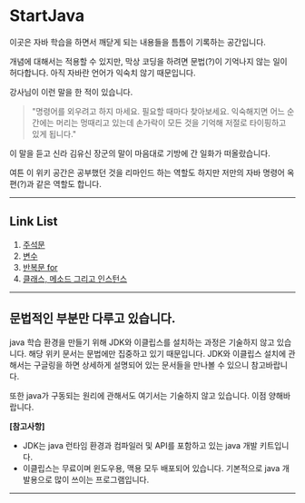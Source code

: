 # StartJava
이곳은 자바 학습을 하면서 깨닫게 되는 내용들을 틈틈이 기록하는 공간입니다.

개념에 대해서는 적용할 수 있지만, 막상 코딩을 하려면 문법(?)이 기억나지 않는 일이 허다합니다.
아직 자바란 언어가 익숙치 않기 때문입니다. 

강사님이 이런 말을 한 적이 있습니다.

> "명령어를 외우려고 하지 마세요. 필요할 때마다 찾아보세요. 익숙해지면 어느 순간에는 머리는 멍때리고 있는데 손가락이 모든 것을 기억해 저절로 타이핑하고 있게 됩니다."

이 말을 듣고 신라 김유신 장군의 말이 마음대로 기방에 간 일화가 떠올랐습니다.

여튼 이 위키 공간은 공부했던 것을 리마인드 하는 역할도 하지만
저만의 자바 명령어 옥편(?)과 같은 역할도 합니다.

* * *


## Link List

1. [주석문](https://github.com/leejabba/Start-JAVA/blob/master/wiki/Remark.md)
2. [변수](https://github.com/leejabba/Start-JAVA/blob/master/wiki/Variable.md)
3. [반복문 for](https://github.com/leejabba/Start-JAVA/blob/master/wiki/For.md)
4. [클래스, 메소드 그리고 인스턴스](https://github.com/leejabba/Start-JAVA/blob/master/wiki/Class.md)

* * * 

## 문법적인 부분만 다루고 있습니다.
java 학습 환경을 만들기 위해 JDK와 이클립스를 설치하는 과정은 기술하지 않고 있습니다. 해당 위키 문서는 문법에만 집중하고 있기 때문입니다. JDK와 이클립스 설치에 관해서는 구글링을 하면 상세하게 설명되어 있는 문서들을 만나볼 수 있으니 참고바랍니다.

또한 java가 구동되는 원리에 관해서도 여기서는 기술하지 않고 있습니다. 이점 양해바랍니다.


**[참고사항]**
- JDK는 java 런타임 환경과 컴파일러 및 API를 포함하고 있는 java 개발 키트입니다.
- 이클립스는 무료이며 윈도우용, 맥용 모두 배포되어 있습니다. 기본적으로 java 개발용으로 많이 쓰이는 프로그램입니다.

* * *
  
  



